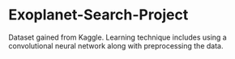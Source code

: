 # Exoplanet-Search-Project
Dataset gained from Kaggle. Learning technique includes using a convolutional neural network along with preprocessing the data. 
